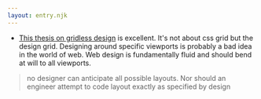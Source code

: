 ```yaml
---
layout: entry.njk
---
```


- [This thesis on gridless design](https://gridless.design/) is excellent. It's not about css grid but the design grid. Designing around specific viewports is probably a bad idea in the world of web. Web design is fundamentally fluid and should bend at will to all viewports.

> no designer can anticipate all possible layouts. Nor should an engineer attempt to code layout exactly as specified by design
